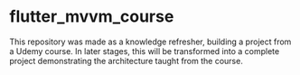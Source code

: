 # flutter_mvvm_course
This repository was made as a knowledge refresher, building a project from a Udemy course. In later stages, this will be transformed into a complete project demonstrating the architecture taught from the course. 
